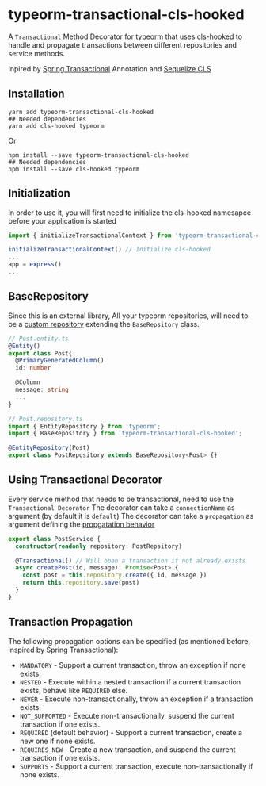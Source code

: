 # typeorm-transactional-cls-hooked

A `Transactional` Method Decorator for [typeorm](http://typeorm.io/) that uses [cls-hooked](https://www.npmjs.com/package/cls-hooked) to handle and propagate transactions between different repositories and service methods.

Inpired by [Spring Transactional](https://docs.spring.io/spring-framework/docs/current/javadoc-api/org/springframework/transaction/annotation/Transactional.html) Annotation and [Sequelize CLS](http://docs.sequelizejs.com/manual/tutorial/transactions.html)

## Installation

```shell
yarn add typeorm-transactional-cls-hooked
## Needed dependencies
yarn add cls-hooked typeorm
```

Or

```shell
npm install --save typeorm-transactional-cls-hooked
## Needed dependencies
npm install --save cls-hooked typeorm
```

## Initialization

In order to use it, you will first need to initialize the cls-hooked namesapce before your application is started

```typescript
import { initializeTransactionalContext } from 'typeorm-transactional-cls-hooked';

initializeTransactionalContext() // Initialize cls-hooked
...
app = express()
...
```

## BaseRepository

Since this is an external library, All your typeorm repositories, will need to be a [custom repository](https://github.com/typeorm/typeorm/blob/master/docs/custom-repository.md) extending the `BaseRepsitory` class.

```typescript
// Post.entity.ts
@Entity()
export class Post{
  @PrimaryGeneratedColumn()
  id: number

  @Column
  message: string
  ...
}

// Post.repository.ts
import { EntityRepository } from 'typeorm';
import { BaseRepository } from 'typeorm-transactional-cls-hooked';

@EntityRepository(Post)
export class PostRepository extends BaseRepository<Post> {}
```

## Using Transactional Decorator

Every service method that needs to be transactional, need to use the `Transactional Decorator`
The decorator can take a `connectionName` as argument (by default it is `default`)
The decorator can take a `propagation` as argument defining the [propgatation behavior](#transaction-propagation)

```typescript
export class PostService {
  constructor(readonly repository: PostRepsitory)

  @Transactional() // Will open a transaction if not already exists
  async createPost(id, message): Promise<Post> {
    const post = this.repository.create({ id, message })
    return this.repository.save(post)
  }
}
```

## Transaction Propagation

The following propagation options can be specified (as mentioned before, inspired by Spring Transactional):

- `MANDATORY` - Support a current transaction, throw an exception if none exists.
- `NESTED` - Execute within a nested transaction if a current transaction exists, behave like `REQUIRED` else.
- `NEVER` - Execute non-transactionally, throw an exception if a transaction exists.
- `NOT_SUPPORTED` - Execute non-transactionally, suspend the current transaction if one exists.
- `REQUIRED` (default behavior) - Support a current transaction, create a new one if none exists.
- `REQUIRES_NEW` - Create a new transaction, and suspend the current transaction if one exists.
- `SUPPORTS` - Support a current transaction, execute non-transactionally if none exists.

